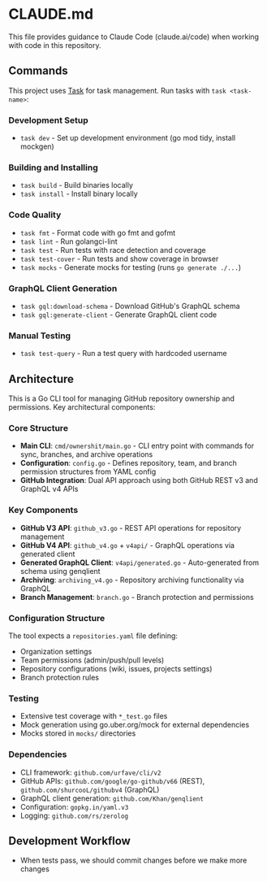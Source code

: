# CLAUDE.md

This file provides guidance to Claude Code (claude.ai/code) when working with code in this repository.

## Commands

This project uses [Task](https://taskfile.dev) for task management. Run tasks with `task <task-name>`:

### Development Setup
- `task dev` - Set up development environment (go mod tidy, install mockgen)

### Building and Installing  
- `task build` - Build binaries locally
- `task install` - Install binary locally

### Code Quality
- `task fmt` - Format code with go fmt and gofmt
- `task lint` - Run golangci-lint
- `task test` - Run tests with race detection and coverage
- `task test-cover` - Run tests and show coverage in browser
- `task mocks` - Generate mocks for testing (runs `go generate ./...`)

### GraphQL Client Generation
- `task gql:download-schema` - Download GitHub's GraphQL schema  
- `task gql:generate-client` - Generate GraphQL client code

### Manual Testing
- `task test-query` - Run a test query with hardcoded username

## Architecture

This is a Go CLI tool for managing GitHub repository ownership and permissions. Key architectural components:

### Core Structure
- **Main CLI**: `cmd/ownershit/main.go` - CLI entry point with commands for sync, branches, and archive operations
- **Configuration**: `config.go` - Defines repository, team, and branch permission structures from YAML config
- **GitHub Integration**: Dual API approach using both GitHub REST v3 and GraphQL v4 APIs

### Key Components
- **GitHub V3 API**: `github_v3.go` - REST API operations for repository management
- **GitHub V4 API**: `github_v4.go` + `v4api/` - GraphQL operations via generated client
- **Generated GraphQL Client**: `v4api/generated.go` - Auto-generated from schema using genqlient
- **Archiving**: `archiving_v4.go` - Repository archiving functionality via GraphQL
- **Branch Management**: `branch.go` - Branch protection and permissions

### Configuration Structure
The tool expects a `repositories.yaml` file defining:
- Organization settings
- Team permissions (admin/push/pull levels)  
- Repository configurations (wiki, issues, projects settings)
- Branch protection rules

### Testing
- Extensive test coverage with `*_test.go` files
- Mock generation using go.uber.org/mock for external dependencies
- Mocks stored in `mocks/` directories

### Dependencies
- CLI framework: `github.com/urfave/cli/v2`
- GitHub APIs: `github.com/google/go-github/v66` (REST), `github.com/shurcooL/githubv4` (GraphQL)
- GraphQL client generation: `github.com/Khan/genqlient`
- Configuration: `gopkg.in/yaml.v3`
- Logging: `github.com/rs/zerolog`

## Development Workflow
- When tests pass, we should commit changes before we make more changes